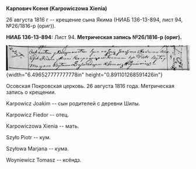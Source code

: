 **Карпович Ксеня (Karpowiczowa Xienia)**

26 августа 1816 г -- крещение сына Якима (НИАБ 136-13-894, лист 94,
№26/1816-р (ориг)).

**НИАБ 136-13-894:** Лист 94. **Метрическая запись №26/1816-р (ориг).**

![](./media/f2db11b84e4328a266f151a01952b7b259f577d4.png){width="6.496527777777778in"
height="0.891101268591426in"}

Осовская Покровская церковь. 26 августа 1816 года. Метрическая запись о
крещении.

Karpowicz Joakim -- сын родителей с деревни Шилы.

Karpowicz Fiedor -- отец.

Karpowiczowa Xienia -- мать.

Szyło Piotr -- кум.

Szyłowa Marjana -- кума.

Woyniewicz Tomasz -- ксёндз.
